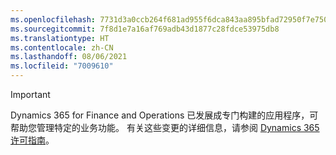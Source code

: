 ```yaml
---
ms.openlocfilehash: 7731d3a0ccb264f681ad955f6dca843aa895bfad72950f7e750efb143ae71391
ms.sourcegitcommit: 7f8d1e7a16af769adb43d1877c28fdce53975db8
ms.translationtype: HT
ms.contentlocale: zh-CN
ms.lasthandoff: 08/06/2021
ms.locfileid: "7009610"
---
```

> [!IMPORTANT]
> Dynamics 365 for Finance and Operations 已发展成专门构建的应用程序，可帮助您管理特定的业务功能。 有关这些变更的详细信息，请参阅 [Dynamics 365 许可指南](https://go.microsoft.com/fwlink/p/?LinkId=866544)。
 
